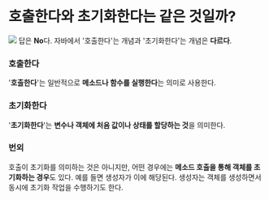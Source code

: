 # 호출한다와 초기화한다는 같은 것일까?

![](https://velog.velcdn.com/images/chrios99/post/7b657e33-96f2-4d5e-aaf3-5d2a5af26ebd/image.png)
답은 **No**다. 
자바에서 '호출한다'는 개념과 '초기화한다'는 개념은 **다르다**.

### 호출한다
'**호출한다**'는 일반적으로 **메소드나 함수를 실행한다**는 의미로 사용한다.

### 초기화한다
'**초기화한다**'는 **변수나 객체에 처음 값이나 상태를 할당하는 것**을 의미한다.

### 번외
호출이 초기화를 의미하는 것은 아니지만, 어떤 경우에는 **메소드 호출을 통해 객체를 초기화하는 경우**도 있다. 
예를 들면 생성자가 이에 해당된다. 
생성자는 객체를 생성하면서 동시에 초기화 작업을 수행하기도 한다.